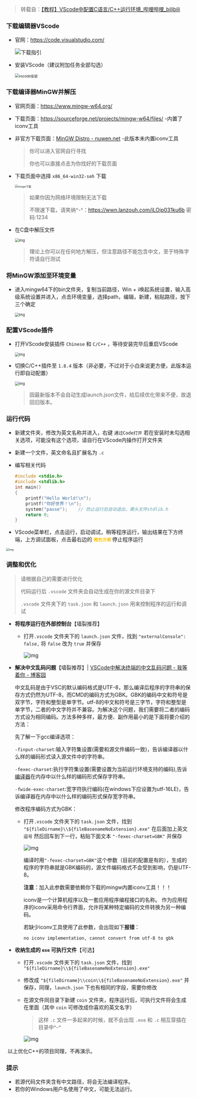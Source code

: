 > 转载自：[【教程】VScode中配置C语言/C++运行环境_哔哩哔哩_bilibili](https://www.bilibili.com/video/BV1Cu411y7vT/?spm_id_from=333.880.my_history.page.click&vd_source=1abbb8d283902a924ee10e192a4f108b)

### 下载编辑器VScode

- 官网：https://code.visualstudio.com/

  ![下载指引](https://cdn.jsdelivr.net/gh/sxfinn/CDN/img/202212021529307.png)

   

- 安装VScode（建议附加任务全部勾选）

  <img src="https://cdn.jsdelivr.net/gh/sxfinn/CDN/img/202212021529086.gif" alt="vscode安装" style="zoom:67%;" />

 

 

### 下载编译器MinGW并解压

- 官网页面：https://www.mingw-w64.org/

- 下载页面：https://sourceforge.net/projects/mingw-w64/files/ -内置了iconv工具

- 非官方下载页面：[MinGW Distro - nuwen.net](https://nuwen.net/mingw.html) -此版本未内置iconv工具

  > 你可以进入官网自行寻找
  >
  > 你也可以直接点击为你找好的下载页面

- 下载页面中选择 `x86_64-win32-seh` 下载

  <img src="https://cdn.jsdelivr.net/gh/sxfinn/CDN/img/202212021529461.png" alt="mingw下载" style="zoom:50%;" />

  > 如果你因为网络环境限制无法下载
  >
  > 不限速下载，请笑纳^-^：https://wwn.lanzouh.com/iLOip031ku6b 密码:1234

- 在C盘中解压文件

  <img src="https://cdn.jsdelivr.net/gh/sxfinn/CDN/img/202212021530923.gif" alt="img" style="zoom:67%;" />

  > 理论上你可以在任何地方解压，但注意路径不能包含中文，至于特殊字符请自行测试

 

 

### 将MinGW添加至环境变量

- 进入mingw64下的bin文件夹，复制当前路径，Win + i唤起系统设置，输入高级系统设置并进入，点击环境变量，选择path，编辑，新建，粘贴路径，按下三个确定

  <img src="https://cdn.jsdelivr.net/gh/sxfinn/CDN/img/202212021530015.gif" alt="img" style="zoom: 67%;" /> 





### 配置VScode插件

- 打开VScode安装插件 `Chinese` 和 `C/C++` ，等待安装完毕后重启VScode

  <img src="https://cdn.jsdelivr.net/gh/sxfinn/CDN/img/202212021530660.gif" alt="img" style="zoom: 67%;" />

   

- 切换C/C++插件至 `1.8.4` 版本（非必要，不过对于小白来说更方便，此版本运行即自动配置）

  <img src="https://cdn.jsdelivr.net/gh/sxfinn/CDN/img/202212021531705.png" alt="img" style="zoom: 67%;" />

  > 因最新版本不会自动生成launch.json文件，给后续优化带来不便，故退回旧版本。

 



### 运行代码

- 新建文件夹，修改为英文名称并进入，右键 `通过Code打开` 若在安装时未勾选相关选项，可能没有这个选项，请自行在VScode内操作打开文件夹

- 新建一个文件，英文命名且扩展名为 `.c` 

- 编写相关代码

  ```c
  #include <stdio.h>
  #include <stdlib.h>
  int main()
  {
      printf("Hello World!\n");
      printf("你好世界！\n");
      system("pause");    // 防止运行后自动退出，需头文件stdlib.h
      return 0;
  }
  ```

  

- VScode菜单栏，点击运行，启动调试，稍等程序运行，输出结果在下方终端，上方调试面板，点击最右边的 <strong style="color:#ffc000;">`橙色方框` </strong>停止程序运行

<img src="https://cdn.jsdelivr.net/gh/sxfinn/CDN/img/202212021531504.gif" alt="img" style="zoom:50%;" />

 

 

### 调整和优化

> 请根据自己的需要进行优化
>
> 代码运行后 `.vscode` 文件夹会自动生成在你的源文件目录下
>
> `.vscode` 文件夹下的 `task.json` 和 `launch.json` 用来控制程序的运行和调试

- **将程序运行在外部控制台**【墙裂推荐】

  - 打开`.vscode` 文件夹下的 `launch.json` 文件，找到 `"externalConsole": false,` 将 `false` 改为 `true` 并保存

    ![img](https://cdn.jsdelivr.net/gh/sxfinn/CDN/img/202212021531043.png)

     

- **解决中文乱码问题**【墙裂推荐】| [VSCode中解决终端的中文乱码问题 - 我等着你 - 博客园](https://www.cnblogs.com/stu-jyj3621/p/12815080.html)

  中文乱码是由于VSC的默认编码格式是UTF-8，那么编译后程序的字符串的保存方式仍然为UTF-8，而CMD的编码方式为GBK。GBK的编码中文和符号是双字节，字符和整型是单字节。utf-8的中文和符号是三字节，字符和整型是单字节，二者的中文字符并不兼容。为解决这个问题，我们需要将二者的编码方式设为相同编码。方法多种多样，最方便、副作用最小的是下面将要介绍的方法：

  

  先了解一下gcc编译选项：

  `-finput-charset`:输入字符集设置(需要和源文件编码一致)，告诉编译器以什么样的编码形式读入源文件中的字符串。

  `-fexec-charset`:执行字符集设置(需要设置为当前运行环境支持的编码),告诉[编译器](https://so.csdn.net/so/search?q=编译器&spm=1001.2101.3001.7020)在内存中以什么样的编码形式保存字符串。

  `-fwide-exec-charset`:宽字符执行编码(在windows下应设置为utf-16LE)，告诉编译器在内存中以什么样的编码形式保存宽字符串。

  修改程序编码方式为GBK：

  - 打开`.vscode` 文件夹下的 `task.json` 文件，找到 `"${fileDirname}\\${fileBasenameNoExtension}.exe"` 在后面加上英文 `逗号` 然后回车到下一行，粘贴下面文本 `"-fexec-charset=GBK"` 并保存

    ![img](https://cdn.jsdelivr.net/gh/sxfinn/CDN/img/202212021531599.png)

    编译时用`"-fexec-charset=GBK"`这个参数（目前的配置是有的），生成的程序的字符串就是GBK编码的，源文件编码格式不会受到影响，仍是UTF-8。
    
    
    
    **注意**：加入此参数需要依赖你下载的mingw内置iconv工具！！！
    
    iconv是一个计算机程序以及一套应用程序编程接口的名称。 作为应用程序的iconv采用命令行界面，允许将某种特定编码的文件转换为另一种编码。
    
    若缺少iconv工具使用了此参数，会出现如下**报错**：
    
    ```
    no iconv implementation, cannot convert from utf-8 to gbk
    ```
    
    

- **收纳生成的 `exe` 可执行文件**【可选】

  - 打开`.vscode` 文件夹下的 `task.json` 文件，找到 `"${fileDirname}\\${fileBasenameNoExtension}.exe"` 

  - 修改成 `"${fileDirname}\\coin\\${fileBasenameNoExtension}.exe"` 并保存，同理，`launch.json` 下也有相同的字段，需要你修改

  - 在源文件同目录下新建 `coin` 文件夹，程序运行后，可执行文件将会生成在里面（其中 `coin` 可修改成你喜欢的英文名字）

    > 这样 `.c` 文件一多起来的时候，就不会出现 `.exe` 和 `.c` 相互穿插在目录中^-^

    ![img](https://cdn.jsdelivr.net/gh/sxfinn/CDN/img/202212021531435.png)



​		以上优化C++的项目同理，不再演示。



### 提示

- 若源代码文件夹含有中文路径，将会无法编译程序。
- 若你的Windows用户名使用了中文，可能无法运行。